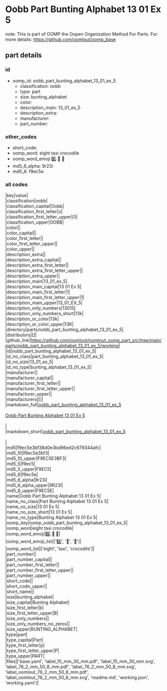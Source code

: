 # Oobb Part Bunting Alphabet 13 01 Ex 5  

note: This is part of OOMP the Oopen Organization Method For Parts. For more details: https://github.com/oomlout/oomp_base

##  part details





### id
* oomp_id: oobb_part_bunting_alphabet_13_01_ex_5
  * classification: oobb
  * type: part
  * size: bunting_alphabet
  * color: 
  * description_main: 13_01_ex_5
  * description_extra: 
  * manufacturer: 
  * part_number: 

### other_codes
* short_code: 
* oomp_word: eight taxi crocodile
* oomp_word_emoji :eight: :taxi: :crocodile:
* md5_6_alpha: 9r23i
* md5_6: f9ec5e

### all codes 
|key|value|  
|classification|oobb|  
|classification_capital|Oobb|  
|classification_first_letter|o|  
|classification_first_letter_upper|O|  
|classification_upper|OOBB|  
|color||  
|color_capital||  
|color_first_letter||  
|color_first_letter_upper||  
|color_upper||  
|description_extra||  
|description_extra_capital||  
|description_extra_first_letter||  
|description_extra_first_letter_upper||  
|description_extra_upper||  
|description_main|13_01_ex_5|  
|description_main_capital|13 01 Ex 5|  
|description_main_first_letter|1|  
|description_main_first_letter_upper|1|  
|description_main_upper|13_01_EX_5|  
|description_only_numbers|13015|  
|description_only_numbers_short|13k|  
|description_or_color|13k|  
|description_or_color_upper|13K|  
|directory|parts/oobb_part_bunting_alphabet_13_01_ex_5|  
|distributors|[]|  
|github_link|https://github.com/oomlout/oomlout_oomp_part_src/tree/main/parts/oobb_part_bunting_alphabet_13_01_ex_5/working|  
|id|oobb_part_bunting_alphabet_13_01_ex_5|  
|id_no_class|part_bunting_alphabet_13_01_ex_5|  
|id_no_size|13_01_ex_5|  
|id_no_type|bunting_alphabet_13_01_ex_5|  
|manufacturer||  
|manufacturer_capital||  
|manufacturer_first_letter||  
|manufacturer_first_letter_upper||  
|manufacturer_upper||  
|manufacturers|[]|  
|markdown_full|[oobb_part_bunting_alphabet_13_01_ex_5](https://github.com/oomlout/oomlout_oomp_part_src/tree/main/parts/oobb_part_bunting_alphabet_13_01_ex_5/working)<br>[](https://github.com/oomlout/oomlout_oomp_part_src/tree/main/parts/oobb_part_bunting_alphabet_13_01_ex_5/working)<br>[Oobb Part Bunting Alphabet 13 01 Ex 5](https://github.com/oomlout/oomlout_oomp_part_src/tree/main/parts/oobb_part_bunting_alphabet_13_01_ex_5/working)<br><br>|  
|markdown_short|[oobb_part_bunting_alphabet_13_01_ex_5](https://github.com/oomlout/oomlout_oomp_part_src/tree/main/parts/oobb_part_bunting_alphabet_13_01_ex_5/working)<br><br>|  
|md5|f9ec5e3bf38d0e3bd96ed2c679344afc|  
|md5_10|f9ec5e3bf3|  
|md5_10_upper|F9EC5E3BF3|  
|md5_5|f9ec5|  
|md5_5_upper|F9EC5|  
|md5_6|f9ec5e|  
|md5_6_alpha|9r23i|  
|md5_6_alpha_upper|9R23I|  
|md5_6_upper|F9EC5E|  
|name|Oobb Part Bunting Alphabet 13 01 Ex 5|  
|name_no_class|Part Bunting Alphabet 13 01 Ex 5|  
|name_no_size|13 01 Ex 5|  
|name_no_size_short|13 01 Ex 5|  
|name_no_type|Bunting Alphabet 13 01 Ex 5|  
|oomp_key|oomp_oobb_part_bunting_alphabet_13_01_ex_5|  
|oomp_word|eight taxi crocodile|  
|oomp_word_emoji|:eight: :taxi: :crocodile:|  
|oomp_word_emoji_list|[':eight:', ':taxi:', ':crocodile:']|  
|oomp_word_list|['eight', 'taxi', 'crocodile']|  
|part_number||  
|part_number_capital||  
|part_number_first_letter||  
|part_number_first_letter_upper||  
|part_number_upper||  
|short_code||  
|short_code_upper||  
|short_name||  
|size|bunting_alphabet|  
|size_capital|Bunting Alphabet|  
|size_first_letter|b|  
|size_first_letter_upper|B|  
|size_only_numbers||  
|size_only_numbers_no_zeros||  
|size_upper|BUNTING_ALPHABET|  
|type|part|  
|type_capital|Part|  
|type_first_letter|p|  
|type_first_letter_upper|P|  
|type_upper|PART|  
|files|['base.yaml', 'label_15_mm_30_mm.pdf', 'label_15_mm_30_mm.svg', 'label_76_2_mm_50_8_mm.pdf', 'label_76_2_mm_50_8_mm.svg', 'label_oomlout_76_2_mm_50_8_mm.pdf', 'label_oomlout_76_2_mm_50_8_mm.svg', 'readme.md', 'working.json', 'working.yaml']|  
